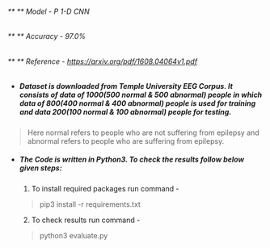 ###### ** ** Model - P 1-D CNN

###### ** ** Accuracy - 97.0% 

###### ** ** Reference - https://arxiv.org/pdf/1608.04064v1.pdf 

- ##### Dataset is downloaded from Temple University EEG Corpus. It consists of data of 1000(500 normal & 500 abnormal) people in which data of 800(400 normal & 400 abnormal) people is used for training and data 200(100 normal & 100 abnormal) people for testing.

> Here normal refers to people who are not suffering from epilepsy and abnormal refers to people who are suffering from epilepsy. 
- ##### The Code is written in Python3. To check the results follow below given steps:

  1. To install required packages run command -
   > pip3 install -r requirements.txt
  2. To check results run command -
   > python3 evaluate.py

